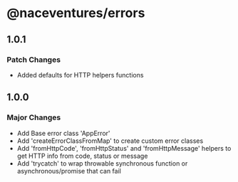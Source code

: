 # @naceventures/errors

## 1.0.1

### Patch Changes

- Added defaults for HTTP helpers functions

## 1.0.0

### Major Changes

- Add Base error class 'AppError'
- Add 'createErrorClassFromMap' to create custom error classes
- Add 'fromHttpCode', 'fromHttpStatus' and 'fromHttpMessage' helpers to get HTTP info from code, status or message
- Add 'trycatch' to wrap throwable synchronous function or asynchronous/promise that can fail
